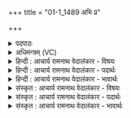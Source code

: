 +++
title = "01-1_1489 अभि प्र"

+++
<details><summary>पदपाठः</summary>

अ꣣भि꣢। प्र। गो꣡प꣢꣯तिम्। गो। प꣣तिम्। गिरा꣢। इ꣡न्द्र꣢꣯म्। अ꣣र्च। य꣡था꣢꣯। वि꣣दे꣢। सू꣣नु꣢म्। स꣣त्य꣢स्य꣢। स꣡त्प꣢꣯तिम्। सत्। प꣣तिम्। १४८९।
</details>

<details><summary>अधिमन्त्रम् (VC)</summary>

- इन्द्रः
- प्रियमेध आङ्गिरसः
- गायत्री
- षड्जः
</details>

<details><summary>हिन्दी : आचार्य रामनाथ वेदालंकार - विषयः</summary>

प्रथम ऋचा की व्याख्या पूर्वार्चिक में १६८ क्रमाङ्क पर परमात्मा और राजा के विषय में की जा चुकी है। यहाँ जीवात्मा का विषय लेते हैं।
</details>

<details><summary>हिन्दी : आचार्य रामनाथ वेदालंकार - पदार्थः</summary>

पदार्थान्वयभाषाः -  हे मित्र ! तू (गोपतिम्) इन्द्रियों के स्वामी, (सत्यस्य सूनुम्) सत्यस्वरूप परमात्मा के पुत्र, (सत्पतिम्) श्रेष्ठ विचारों के रक्षक (इन्द्रम्) इन्द्र नामक जीवात्मा को (अभि) लक्ष्य करके (प्र अर्च) बहुत अधिक उद्बोधन-वाक्यों का उच्चारण कर, (यथा) जिससे वह (विदे) बोध प्राप्त कर ले ॥१॥
</details>

<details><summary>हिन्दी : आचार्य रामनाथ वेदालंकार - भावार्थः</summary>

भावार्थभाषाः -  मनुष्य का अपना आत्मा यदि तीव्र उद्बोधन प्राप्त कर ले,तो जगत् में उसके लिए कुछ भी दुर्लभ न हो ॥१॥
</details>

<details><summary>संस्कृत : आचार्य रामनाथ वेदालंकार - विषयः</summary>

तत्र प्रथमा ऋक् पूर्वार्चिके १६८ क्रमाङ्के परमात्मनृपत्योः स्तुतिविषये व्याख्याता। अत्र जीवात्मविषय उच्यते।
</details>

<details><summary>संस्कृत : आचार्य रामनाथ वेदालंकार - पदार्थः</summary>

पदार्थान्वयभाषाः -  हे सखे ! त्वम् (गोपतिम्) गावः इन्द्रियाणि तेषां पतिं स्वामिनम्, (सत्यस्य सूनुम्) सत्यस्वरूपस्य परमात्मनः पुत्रम् (सत्पतिम्) सद्विचाराणां रक्षकम् (इन्द्रम्) जीवात्मानम् (अभि) अभिलक्ष्य (प्र अर्च) प्रकर्षेण उद्बोधनवाक्यानि प्रोच्चारय। (यथा) येन,सः (विदे) बोधमवाप्नुयात् ॥१॥
</details>

<details><summary>संस्कृत : आचार्य रामनाथ वेदालंकार - भावार्थः</summary>

भावार्थभाषाः -  मनुष्यस्य स्वकीय आत्मा चेद् प्रोद्बुद्धस्तर्हि जगति न किमपि तत्कृते दुर्लभम् ॥१॥
</details>